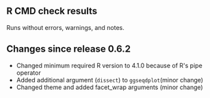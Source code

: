 ## R CMD check results

Runs without errors, warnings, and notes.


## Changes since release 0.6.2

- Changed minimum required R version to 4.1.0 because of R's pipe operator
- Added additional argument (`dissect`) to `ggseqdplot`(minor change)
- Changed theme and added facet_wrap arguments (minor change)
